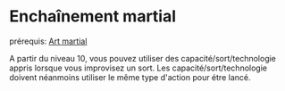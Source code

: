 # Enchaînement martial

prérequis: [Art martial](../../1.%20Talent%20de%20base/Art%20martial.md)

A partir du niveau 10, vous pouvez utiliser des capacité/sort/technologie appris lorsque vous improvisez un sort. Les capacité/sort/technologie doivent néanmoins utiliser le même type d'action pour étre lancé.